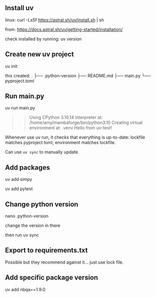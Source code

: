 ## Install uv

linux: curl -LsSf https://astral.sh/uv/install.sh | sh

from: https://docs.astral.sh/uv/getting-started/installation/

check installed by running: uv version

## Create new uv project

uv init

this created:
.
├── .python-version
├── README.md
├── main.py
└── pyproject.toml

## Run main.py

uv run main.py

>> Using CPython 3.10.14 interpreter at: /home/amy/mambaforge/bin/python3.10
Creating virtual environment at: .venv
Hello from uv-test!

Whenever use uv run, it checks that everything is up-to-date: lockfile matches pyproject.toml, environment matches lockfile.

Can use `uv sync` to manually update.

## Add packages

uv add simpy

uv add pytest

## Change python version

nano .python-version

change the version in there

then run uv sync

## Export to requirements.txt

Possible but they recommend against it... just use lock file.

## Add specific package version

uv add nbqa==1.9.0
